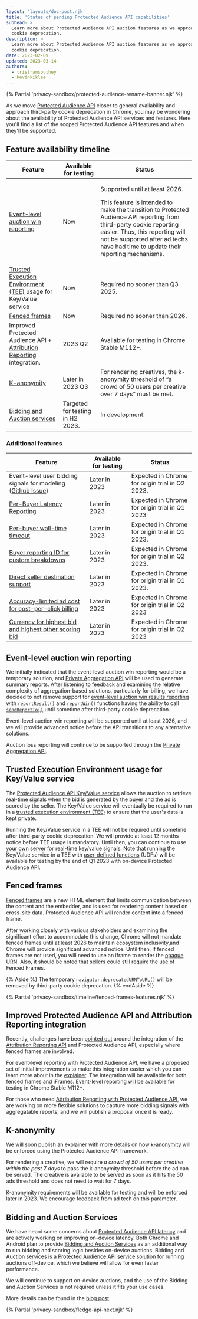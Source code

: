 ```yaml
---
layout: 'layouts/doc-post.njk'
title: 'Status of pending Protected Audience API capabilities'
subhead: >
  Learn more about Protected Audience API auction features as we approach third-party
  cookie deprecation.
description: >
  Learn more about Protected Audience API auction features as we approach third-party
  cookie deprecation.
date: 2023-02-09
updated: 2023-03-14
authors:
  - tristramsouthey
  - kevinkiklee
---
```


{% Partial 'privacy-sandbox/protected-audience-rename-banner.njk' %}

As we move [Protected Audience API](/docs/privacy-sandbox/fledge/) closer to general
availability and approach third-party cookie deprecation in Chrome, you may be
wondering about the availability of Protected Audience API services and features. Here you'll
find a list of the scoped Protected Audience API features and when they'll be supported. 

## Feature availability timeline

<table class="with-heading-tint with-borders width-full">
  <thead>
    <tr>
      <th>Feature</th>
      <th>Available for testing</th>
      <th>Status</th>
    </tr>
  </thead>
  <tr>
    <td><a href="https://github.com/WICG/turtledove/blob/main/FLEDGE.md#5-event-level-reporting-for-now">Event-level auction win reporting</a>
   </td>
    <td>Now</td>
    <td><p>Supported until at least 2026.</p>
      <p>This feature is intended to make the transition to Protected Audience API reporting from third-party cookie reporting easier. Thus, this reporting will not be supported after ad techs have had time to update their reporting mechanisms.</p>
    </td>
  </tr>
  <tr>
    <td><a href="https://github.com/privacysandbox/fledge-docs/blob/main/trusted_services_overview.md#trusted-execution-environment">Trusted Execution Environment (TEE)</a> usage for Key/Value service</td>
    <td>Now</td>
    <td>Required no sooner than Q3 2025.</td>
  </tr>
  <tr>
    <td><a href="/docs/privacy-sandbox/fenced-frame/">Fenced frames</a>
   </td>
    <td>Now
   </td>
    <td>Required no sooner than 2026.</td>
  </tr>
  <tr>
    <td>Improved Protected Audience API + <a href="/docs/privacy-sandbox/attribution-reporting/">Attribution Reporting</a> integration.</td>
    <td>2023 Q2</td>
    <td>Available for testing in Chrome Stable M112+.</td>
  </tr>
 <tr>
    <td><a href="https://github.com/WICG/turtledove/blob/main/FLEDGE_k_anonymity_server.md">K-anonymity</a>
   </td>
    <td>Later in 2023 Q3
   </td>
    <td>For rendering creatives, the k-anonymity threshold of “a crowd of 50 users per creative over 7 days” must be met. 
   </td>
  </tr>
    <tr>
    <td><a href="/blog/fledge-service-overview/#bidding-auction-service">Bidding and Auction services</a>
   </td>
    <td>Targeted for testing in H2 2023.</td>
    <td>In development.</td>
  </tr>
</table>

### Additional features

<table class="with-heading-tint with-borders width-full">
  <thead>
    <tr>
      <th>Feature</th>
      <th>Available for testing</th>
      <th>Status</th>
    </tr>
  </thead>
    <tr>
    <td>Event-level user bidding signals for modeling (<a href="https://github.com/WICG/turtledove/issues/435">Github Issue</a>)</td>
    <td>Later in 2023</td>
    <td>Expected in Chrome for origin trial in Q2 2023.</td>
  </tr>
    <tr>
    <td><a href="https://github.com/WICG/turtledove/issues/299">Per-Buyer Latency Reporting</a></td>
    <td>Later in 2023</td>
    <td>Expected in Chrome for origin trial in Q1 2023</td>
  </tr>
  <tr>
    <td><a href="https://github.com/WICG/turtledove/issues/293">Per-buyer wall-time timeout</a></td>
    <td>Later in 2023</td>
    <td>Expected in Chrome for origin trial in Q1 2023.</td>
  </tr>
  <tr>
    <td><a href="https://github.com/WICG/turtledove/issues/165">Buyer reporting ID for custom breakdowns</a></td>
    <td>Later in 2023</td>
    <td>Expected in Chrome for origin trial in Q2 2023.</td>
  </tr>
    <tr>
    <td><a href="https://github.com/WICG/turtledove/issues/441">Direct seller destination support</a></td>
    <td>Later in 2023</td>
    <td>Expected in Chrome for origin trial in Q1 2023.</td>
  </tr>
  <tr>
    <td><a href="https://github.com/WICG/turtledove/issues/356">Accuracy-limited ad cost for cost-per-click billing</a></td>
    <td>Later in 2023</td>
    <td>Expected in Chrome for origin trial in Q2 2023</td>
  </tr>
  <tr>
    <td><a href="https://github.com/WICG/turtledove/issues/166">Currency for highest bid and highest other scoring bid</a>
    </td>
    <td>Later in 2023</td>
    <td>Expected in Chrome for origin trial in Q2 2023</td>
  </tr>
   
  </table>

## Event-level auction win reporting

We initially indicated that the event-level auction win reporting would be a
temporary solution, and [Private Aggregation API](/docs/privacy-sandbox/private-aggregation/) will be used to generate summary reports. After listening to feedback and examining the relative complexity of aggregation-based solutions, particularly for billing, we have decided to not remove support for [event-level auction win results reporting](https://github.com/WICG/turtledove/blob/main/FLEDGE.md#5-event-level-reporting-for-now) with `reportResult()` and `reportWin()` functions having the ability to call [`sendReportTo()`](https://github.com/WICG/turtledove/blob/main/Proposed_First_FLEDGE_OT_Details.md#reporting) until sometime after third-party cookie deprecation. 

Event-level auction win reporting will be supported until at least 2026, and we will provide advanced notice before the API transitions to any alternative solutions. 

Auction loss reporting will continue to be supported through the
[Private Aggregation API](https://github.com/WICG/turtledove/blob/main/FLEDGE_extended_PA_reporting.md).

## Trusted Execution Environment usage for Key/Value service

The [Protected Audience API Key/Value service](/blog/open-sourcing-fledge-key-value-service/) allows the auction to retrieve real-time signals when the bid is generated by the buyer and the ad is scored by the seller. The Key/Value service will eventually be required to run in a [trusted execution environment (TEE)](https://github.com/privacysandbox/fledge-docs/blob/main/trusted_services_overview.md#trusted-execution-environment) to ensure that the user's data is kept private.

Running the Key/Value service in a TEE will not be required until sometime after third-party cookie deprecation. We will provide at least 12 months notice before TEE usage is mandatory. Until then, you can continue to use [your own server](https://github.com/WICG/turtledove/blob/main/FLEDGE.md#3-buyers-provide-ads-and-bidding-functions-byos-for-now) for real-time key/value signals. Note that running the Key/Value service in a TEE with [user-defined functions](https://github.com/privacysandbox/fledge-docs/blob/main/key_value_service_trust_model.md#support-for-user-defined-functions-udfs) (UDFs) will be available for testing by the end of Q1 2023 with on-device Protected Audience API. 

## Fenced frames

[Fenced frames](/docs/privacy-sandbox/fenced-frame/) are a new HTML element that limits communication between the content and the embedder, and is used for rendering content based on cross-site data. Protected Audience API will render content into a fenced frame.

After working closely with various stakeholders and examining the significant effort to accommodate this change, Chrome will not mandate fenced frames until at least 2026 to maintain ecosystem inclusivity,and Chrome will provide significant advanced notice. Until then, if fenced frames are not used, you will need to use an iframe to render the [opaque URN](https://github.com/WICG/fenced-frame/blob/master/explainer/opaque_src.md). Also, it should be noted that sellers could still require the use of Fenced Frames.

{% Aside %}
The temporary `navigator.deprecatedURNToURL()` will be removed by third-party cookie deprecation.
{% endAside %}

{% Partial 'privacy-sandbox/timeline/fenced-frames-features.njk' %}

## Improved Protected Audience API and Attribution Reporting integration

Recently, challenges have been [pointed out](https://github.com/WICG/turtledove/issues/281)
around the integration of the
[Attribution Reporting API](/docs/privacy-sandbox/attribution-reporting/) and
Protected Audience API, especially where fenced frames are involved. 

For event-level reporting with Protected Audience API, we have a proposed set of initial
improvements to make this integration easier which you can learn more about in
the [explainer](https://github.com/WICG/turtledove/blob/main/Fenced_Frames_Ads_Reporting.md#support-for-attribution-reporting).
The integration will be available for both fenced frames and iFrames.
Event-level reporting will be available for testing in Chrome Stable M112+.

For those who need [Attribution Reporting with Protected Audience API](https://github.com/WICG/turtledove/issues/289),
we are working on more flexible solutions to capture more bidding signals with
aggregatable reports, and we will publish a proposal once it is ready. 

## K-anonymity

We will soon publish an explainer with more details on how [k-anonymity](https://github.com/WICG/turtledove/blob/main/FLEDGE_k_anonymity_server.md) will be enforced using the Protected Audience API framework.

For rendering a creative, we will require _a crowd of 50 users per creative within the past 7 days_ to pass the k-anonymity threshold before the ad can be served. The creative is available to be served as soon as it hits the 50 ads threshold and does not need to wait for 7 days. 

K-anonymity requirements will be available for testing and will be enforced
later in 2023. We encourage feedback from ad tech on this parameter.

## Bidding and Auction Services

We have heard some concerns about
[Protected Audience API latency](https://github.com/WICG/turtledove/issues/385) and are
actively working on improving on-device latency. Both Chrome and Android plan
to provide [Bidding and Auction Services](https://github.com/privacysandbox/fledge-docs/blob/main/bidding_auction_services_api.md)
as an additional way to run bidding and scoring logic besides on-device
auctions. Bidding and Auction services is a
[Protected Audience API service](/blog/fledge-service-overview/) solution for running auctions
off-device, which we believe will allow for even faster performance.

We will continue to support on-device auctions, and the use of the Bidding and
Auction Services is not required unless it fits your use cases.

More details can be found in the [blog post](/blog/bidding-and-auction-services-availability/).

{% Partial 'privacy-sandbox/fledge-api-next.njk' %}
